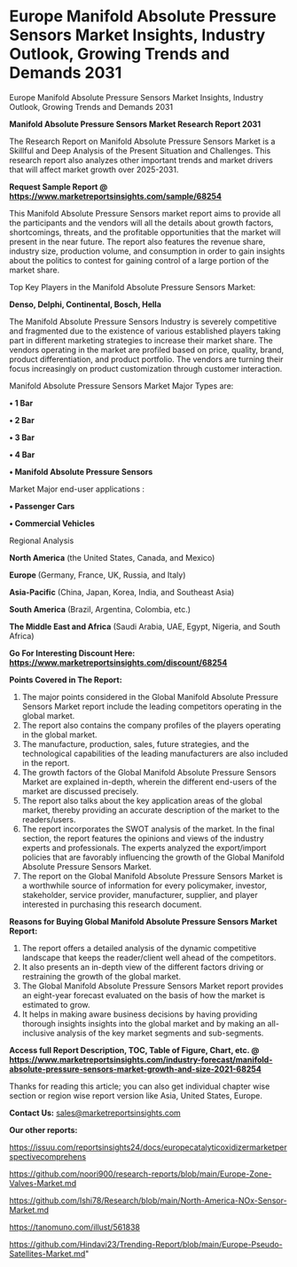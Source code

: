 # Europe Manifold Absolute Pressure Sensors Market Insights, Industry Outlook, Growing Trends and Demands 2031
Europe Manifold Absolute Pressure Sensors Market Insights, Industry Outlook, Growing Trends and Demands 2031

<strong>Manifold Absolute Pressure Sensors Market Research Report 2031</strong>

The Research Report on Manifold Absolute Pressure Sensors Market is a Skillful and Deep Analysis of the Present Situation and Challenges. This research report also analyzes other important trends and market drivers that will affect market growth over 2025-2031.

<strong>Request Sample Report @ <a href=https://www.marketreportsinsights.com/sample/68254>https://www.marketreportsinsights.com/sample/68254</a></strong>

This Manifold Absolute Pressure Sensors market report aims to provide all the participants and the vendors will all the details about growth factors, shortcomings, threats, and the profitable opportunities that the market will present in the near future. The report also features the revenue share, industry size, production volume, and consumption in order to gain insights about the politics to contest for gaining control of a large portion of the market share.

Top Key Players in the Manifold Absolute Pressure Sensors Market:

<strong>Denso, Delphi, Continental, Bosch, Hella</strong>

The Manifold Absolute Pressure Sensors Industry is severely competitive and fragmented due to the existence of various established players taking part in different marketing strategies to increase their market share. The vendors operating in the market are profiled based on price, quality, brand, product differentiation, and product portfolio. The vendors are turning their focus increasingly on product customization through customer interaction.

Manifold Absolute Pressure Sensors Market Major Types are:

<strong>• 1 Bar

• 2 Bar

• 3 Bar

• 4 Bar

• Manifold Absolute Pressure Sensors</strong>

Market Major end-user applications :

<strong>• Passenger Cars

• Commercial Vehicles</strong>

Regional Analysis

</u><strong><b>North America</b></strong> (the United States, Canada, and Mexico)

<strong><b>Europe </b></strong>(Germany, France, UK, Russia, and Italy)

<strong><b>Asia-Pacific</b></strong> (China, Japan, Korea, India, and Southeast Asia)

<strong><b>South America</b></strong> (Brazil, Argentina, Colombia, etc.)

<strong><b>The Middle East and Africa</b></strong> (Saudi Arabia, UAE, Egypt, Nigeria, and South Africa)

<strong>Go For Interesting Discount Here: <a href=https://www.marketreportsinsights.com/discount/68254>https://www.marketreportsinsights.com/discount/68254</a></strong>

<strong>Points Covered in The Report:</strong>
<ol>
  <li>The major points considered in the Global Manifold Absolute Pressure Sensors Market report include the leading competitors operating in the global market.</li>
  <li>The report also contains the company profiles of the players operating in the global market.</li>
  <li>The manufacture, production, sales, future strategies, and the technological capabilities of the leading manufacturers are also included in the report.</li>
  <li>The growth factors of the Global Manifold Absolute Pressure Sensors Market are explained in-depth, wherein the different end-users of the market are discussed precisely.</li>
  <li>The report also talks about the key application areas of the global market, thereby providing an accurate description of the market to the readers/users.</li>
  <li>The report incorporates the SWOT analysis of the market. In the final section, the report features the opinions and views of the industry experts and professionals. The experts analyzed the export/import policies that are favorably influencing the growth of the Global Manifold Absolute Pressure Sensors Market.</li>
  <li>The report on the Global Manifold Absolute Pressure Sensors Market is a worthwhile source of information for every policymaker, investor, stakeholder, service provider, manufacturer, supplier, and player interested in purchasing this research document.</li>
</ol>
<strong>Reasons for Buying Global Manifold Absolute Pressure Sensors Market Report:</strong>

<ol>
  <li>The report offers a detailed analysis of the dynamic competitive landscape that keeps the reader/client well ahead of the competitors.</li>
  <li>It also presents an in-depth view of the different factors driving or restraining the growth of the global market.</li>
  <li>The Global Manifold Absolute Pressure Sensors Market report provides an eight-year forecast evaluated on the basis of how the market is estimated to grow.</li>
  <li>It helps in making aware business decisions by having providing thorough insights insights into the global market and by making an all-inclusive analysis of the key market segments and sub-segments.</li>
</ol>
<strong>Access full Report Description, TOC, Table of Figure, Chart, etc. @ <a href=https://www.marketreportsinsights.com/industry-forecast/manifold-absolute-pressure-sensors-market-growth-and-size-2021-68254>https://www.marketreportsinsights.com/industry-forecast/manifold-absolute-pressure-sensors-market-growth-and-size-2021-68254</a></strong>


Thanks for reading this article; you can also get individual chapter wise section or region wise report version like Asia, United States, Europe.

<strong>Contact Us:</strong>
sales@marketreportsinsights.com

<strong>Our other reports:</strong>

<a href=https://issuu.com/reportsinsights24/docs/europecatalyticoxidizermarketperspectivecomprehens>https://issuu.com/reportsinsights24/docs/europecatalyticoxidizermarketperspectivecomprehens</a>

<a href=https://github.com/noori900/research-reports/blob/main/Europe-Zone-Valves-Market.md>https://github.com/noori900/research-reports/blob/main/Europe-Zone-Valves-Market.md</a>

<a href=https://github.com/Ishi78/Research/blob/main/North-America-NOx-Sensor-Market.md>https://github.com/Ishi78/Research/blob/main/North-America-NOx-Sensor-Market.md</a>

<a href=https://tanomuno.com/illust/561838>https://tanomuno.com/illust/561838</a>

<a href=https://github.com/Hindavi23/Trending-Report/blob/main/Europe-Pseudo-Satellites-Market.md>https://github.com/Hindavi23/Trending-Report/blob/main/Europe-Pseudo-Satellites-Market.md</a>"
